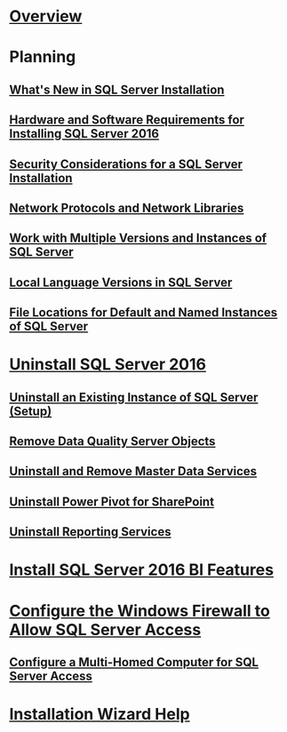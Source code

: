 # [Overview](planning-a-sql-server-installation.md)

# Planning
## [What's New in SQL Server Installation](what-s-new-in-sql-server-installation.md)  
## [Hardware and Software Requirements for Installing SQL Server 2016](hardware-and-software-requirements-for-installing-sql-server.md)  
## [Security Considerations for a SQL Server Installation](security-considerations-for-a-sql-server-installation.md)  
## [Network Protocols and Network Libraries](network-protocols-and-network-libraries.md)  
## [Work with Multiple Versions and Instances of SQL Server](work-with-multiple-versions-and-instances-of-sql-server.md)  
## [Local Language Versions in SQL Server](local-language-versions-in-sql-server.md)  
## [File Locations for Default and Named Instances of SQL Server](file-locations-for-default-and-named-instances-of-sql-server.md)  

# [Uninstall SQL Server 2016](uninstall-sql-server.md)  
## [Uninstall an Existing Instance of SQL Server (Setup)](uninstall-an-existing-instance-of-sql-server-setup.md)  
## [Remove Data Quality Server Objects](remove-data-quality-server-objects.md)  
## [Uninstall and Remove Master Data Services](uninstall-and-remove-master-data-services.md)  
## [Uninstall Power Pivot for SharePoint](uninstall-power-pivot-for-sharepoint.md)  
## [Uninstall Reporting Services](uninstall-reporting-services.md)  

# [Install SQL Server 2016 BI Features](install-sql-server-business-intelligence-features.md)

# [Configure the Windows Firewall to Allow SQL Server Access](configure-the-windows-firewall-to-allow-sql-server-access.md)  
## [Configure a Multi-Homed Computer for SQL Server Access](configure-a-multi-homed-computer-for-sql-server-access.md)  
# [Installation Wizard Help](instance-configuration.md)
